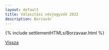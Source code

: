 ```yaml
---
layout: default
title: Választási névjegyzék 2022
description: Borzavár
---
```


{% include settlementHTMLs/Borzavaar.html %}

[Vissza](../)